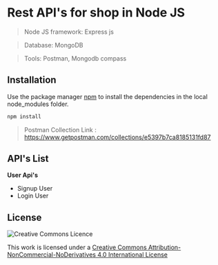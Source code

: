 # Rest API's for shop in Node JS

> Node JS framework: Express js 

> Database: MongoDB 

> Tools: Postman, Mongodb compass

## Installation

Use the package manager [npm](https://www.npmjs.com/) to install the dependencies in the local node_modules folder.

```bash
npm install
```

> Postman Collection Link : https://www.getpostman.com/collections/e5397b7ca8185131fd87

## API's List

**User Api's**
* Signup User
* Login User

## License

![Creative Commons Licence](https://i.creativecommons.org/l/by-nc-nd/4.0/88x31.png)

This work is licensed under a [Creative Commons Attribution-NonCommercial-NoDerivatives 4.0 International License](http://creativecommons.org/licenses/by-nc-nd/4.0/)